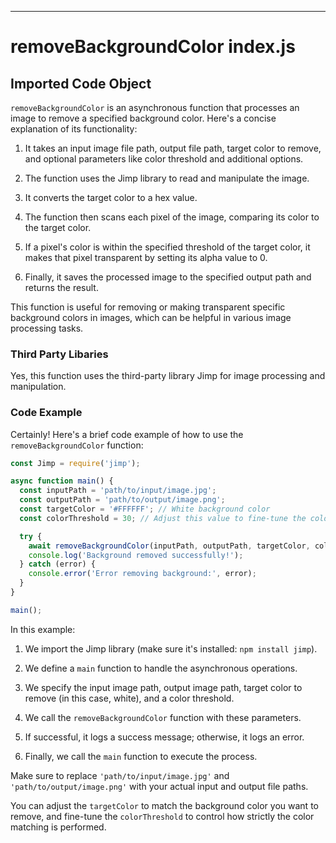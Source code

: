 

  

  

  

  

  

  

  

  

  

  

  

  

  

  

  

  

  

  

  

  

  

  

  

  

---
# removeBackgroundColor index.js
## Imported Code Object
`removeBackgroundColor` is an asynchronous function that processes an image to remove a specified background color. Here's a concise explanation of its functionality:

1. It takes an input image file path, output file path, target color to remove, and optional parameters like color threshold and additional options.

2. The function uses the Jimp library to read and manipulate the image.

3. It converts the target color to a hex value.

4. The function then scans each pixel of the image, comparing its color to the target color.

5. If a pixel's color is within the specified threshold of the target color, it makes that pixel transparent by setting its alpha value to 0.

6. Finally, it saves the processed image to the specified output path and returns the result.

This function is useful for removing or making transparent specific background colors in images, which can be helpful in various image processing tasks.

### Third Party Libaries

Yes, this function uses the third-party library Jimp for image processing and manipulation.

### Code Example

Certainly! Here's a brief code example of how to use the `removeBackgroundColor` function:

```javascript
const Jimp = require('jimp');

async function main() {
  const inputPath = 'path/to/input/image.jpg';
  const outputPath = 'path/to/output/image.png';
  const targetColor = '#FFFFFF'; // White background color
  const colorThreshold = 30; // Adjust this value to fine-tune the color matching

  try {
    await removeBackgroundColor(inputPath, outputPath, targetColor, colorThreshold);
    console.log('Background removed successfully!');
  } catch (error) {
    console.error('Error removing background:', error);
  }
}

main();
```

In this example:

1. We import the Jimp library (make sure it's installed: `npm install jimp`).

2. We define a `main` function to handle the asynchronous operations.

3. We specify the input image path, output image path, target color to remove (in this case, white), and a color threshold.

4. We call the `removeBackgroundColor` function with these parameters.

5. If successful, it logs a success message; otherwise, it logs an error.

6. Finally, we call the `main` function to execute the process.

Make sure to replace `'path/to/input/image.jpg'` and `'path/to/output/image.png'` with your actual input and output file paths.

You can adjust the `targetColor` to match the background color you want to remove, and fine-tune the `colorThreshold` to control how strictly the color matching is performed.


  